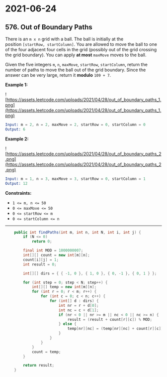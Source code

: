 # 2021-06-24

## 576. Out of Boundary Paths

There is an `m x n` grid with a ball. The ball is initially at the position `[startRow, startColumn]`. You are allowed to move the ball to one of the four adjacent four cells in the grid (possibly out of the grid crossing the grid boundary). You can apply **at most** `maxMove` moves to the ball.

Given the five integers `m`, `n`, `maxMove`, `startRow`, `startColumn`, return the number of paths to move the ball out of the grid boundary. Since the answer can be very large, return it **modulo** `109 + 7`.

**Example 1:**

![https://assets.leetcode.com/uploads/2021/04/28/out_of_boundary_paths_1.png](https://assets.leetcode.com/uploads/2021/04/28/out_of_boundary_paths_1.png)

```s
Input: m = 2, n = 2, maxMove = 2, startRow = 0, startColumn = 0
Output: 6
```

**Example 2:**

![https://assets.leetcode.com/uploads/2021/04/28/out_of_boundary_paths_2.png](https://assets.leetcode.com/uploads/2021/04/28/out_of_boundary_paths_2.png)

```s
Input: m = 1, n = 3, maxMove = 3, startRow = 0, startColumn = 1
Output: 12
```

**Constraints:**

- `1 <= m, n <= 50`
- `0 <= maxMove <= 50`
- `0 <= startRow <= m`
- `0 <= startColumn <= n`

---

```java
    public int findPaths(int m, int n, int N, int i, int j) {
        if (N <= 0)
            return 0;

        final int MOD = 1000000007;
        int[][] count = new int[m][n];
        count[i][j] = 1;
        int result = 0;

        int[][] dirs = { { -1, 0 }, { 1, 0 }, { 0, -1 }, { 0, 1 } };

        for (int step = 0; step < N; step++) {
            int[][] temp = new int[m][n];
            for (int r = 0; r < m; r++) {
                for (int c = 0; c < n; c++) {
                    for (int[] d : dirs) {
                        int nr = r + d[0];
                        int nc = c + d[1];
                        if (nr < 0 || nr >= m || nc < 0 || nc >= n) {
                            result = (result + count[r][c]) % MOD;
                        } else {
                            temp[nr][nc] = (temp[nr][nc] + count[r][c]) % MOD;
                        }
                    }
                }
            }
            count = temp;
        }

        return result;
    }
```
